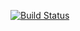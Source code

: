 [![Build Status](https://travis-ci.org/memaldi/dms.svg?branch=master)](https://travis-ci.org/memaldi/dms)
